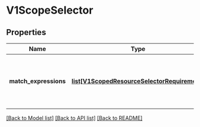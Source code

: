 # V1ScopeSelector

## Properties
Name | Type | Description | Notes
------------ | ------------- | ------------- | -------------
**match_expressions** | [**list[V1ScopedResourceSelectorRequirement]**](V1ScopedResourceSelectorRequirement.md) | A list of scope selector requirements by scope of the resources. | [optional] 

[[Back to Model list]](../README.md#documentation-for-models) [[Back to API list]](../README.md#documentation-for-api-endpoints) [[Back to README]](../README.md)


